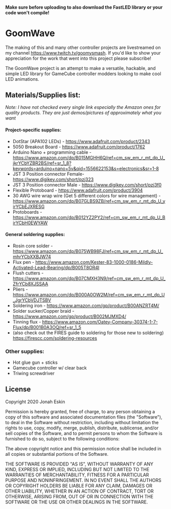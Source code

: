 #### Make sure before uploading to also download the FastLED library or your code won't compile!

# GoomWave

The making of this and many other controller projects are livestreamed on my channel
https://www.twitch.tv/goomysmash. If you'd like to show your appreciation for the work that went into this project please subscribe!

The GoomWave project is an attempt to make a versatile, hackable, and simple LED library for GameCube controller modders looking to make cool LED animations.

## Materials/Supplies list:
*Note: I have not checked every single link especially the Amazon ones for quality products. They are just demos/pictures of approximately what you want*

#### Project-specific supplies:
* DotStar (APA102 LEDs) - https://www.adafruit.com/product/2343
* 5050 Breakout Board - https://www.adafruit.com/product/1762
* Arduino Nano + programming cable - https://www.amazon.com/dp/B015MGHH6Q/ref=cm_sw_em_r_mt_dp_U_jkrYCbYZBR2BS/ref=sr_1_8?keywords=arduino+nano+5v&qid=1556622153&s=electronics&sr=1-8
* JST 3 Position connector Female- https://www.digikey.com/short/pzj323
* JST 3 Position connector Male - https://www.digikey.com/short/pzj3f0
* Flexible Protoboard - https://www.adafruit.com/product/3904
* 30 AWG wire wrap wire (Get 5 different colors for wire management) - https://www.amazon.com/dp/B07GLBS9ZB/ref=cm_sw_em_r_mt_dp_U_yirYCbEJXRESG
* Protoboards - https://www.amazon.com/dp/B012YZ2PY2/ref=cm_sw_em_r_mt_dp_U_BirYCbH0EWYAW

#### General soldering supplies:
* Rosin core solder - https://www.amazon.com/dp/B075WB98FJ/ref=cm_sw_em_r_mt_dp_U_mhrYCbXXBJW74
* Flux pen - https://www.amazon.com/Kester-83-1000-0186-Mildly-Activated-Lead-Bearing/dp/B005T8OR4I
* Flush cutters - https://www.amazon.com/dp/B07CMXH3N9/ref=cm_sw_em_r_mt_dp_U_ZfrYCb8XJSSAA
* Pliers - https://www.amazon.com/dp/B000A0OW2M/ref=cm_sw_em_r_mt_dp_U_JgrYCbVDJTSBV
* Soldering iron - https://www.amazon.com/gp/product/B00ANZRT4M/
* Solder sucker/Copper braid - https://www.amazon.com/gp/product/B002MJMXD4/
* Tinning flux - https://www.amazon.com/Oatey-Company-30374-1-7-Flux/dp/B001B0A3OQ/ref=sr_1_5
* (also check out the FIRES guide to soldering for those new to soldering)
https://firescc.com/soldering-resources

### Other supplies:
* Hot glue gun + sticks
* Gamecube controller w/ clear back
* Triwing screwdriver

## License
Copyright 2020 Jonah Eskin

Permission is hereby granted, free of charge, to any person obtaining a copy of this software and associated documentation files (the "Software"), to deal in the Software without restriction, including without limitation the rights to use, copy, modify, merge, publish, distribute, sublicense, and/or sell copies of the Software, and to permit persons to whom the Software is furnished to do so, subject to the following conditions:

The above copyright notice and this permission notice shall be included in all copies or substantial portions of the Software.

THE SOFTWARE IS PROVIDED "AS IS", WITHOUT WARRANTY OF ANY KIND, EXPRESS OR IMPLIED, INCLUDING BUT NOT LIMITED TO THE WARRANTIES OF MERCHANTABILITY, FITNESS FOR A PARTICULAR PURPOSE AND NONINFRINGEMENT. IN NO EVENT SHALL THE AUTHORS OR COPYRIGHT HOLDERS BE LIABLE FOR ANY CLAIM, DAMAGES OR OTHER LIABILITY, WHETHER IN AN ACTION OF CONTRACT, TORT OR OTHERWISE, ARISING FROM, OUT OF OR IN CONNECTION WITH THE SOFTWARE OR THE USE OR OTHER DEALINGS IN THE SOFTWARE.
